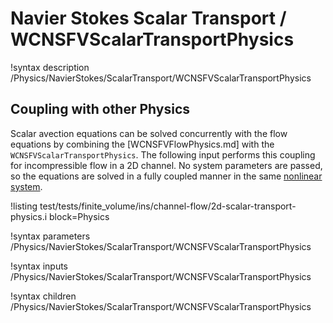 # Navier Stokes Scalar Transport / WCNSFVScalarTransportPhysics

!syntax description /Physics/NavierStokes/ScalarTransport/WCNSFVScalarTransportPhysics

## Coupling with other Physics

Scalar avection equations can be solved concurrently with the flow equations by combining the [WCNSFVFlowPhysics.md] with the `WCNSFVScalarTransportPhysics`.
The following input performs this coupling for incompressible flow in a 2D channel.
No system parameters are passed, so the equations are solved in a fully coupled manner in the same [nonlinear system](systems/NonlinearSystem.md).

!listing test/tests/finite_volume/ins/channel-flow/2d-scalar-transport-physics.i block=Physics

!syntax parameters /Physics/NavierStokes/ScalarTransport/WCNSFVScalarTransportPhysics

!syntax inputs /Physics/NavierStokes/ScalarTransport/WCNSFVScalarTransportPhysics

!syntax children /Physics/NavierStokes/ScalarTransport/WCNSFVScalarTransportPhysics
